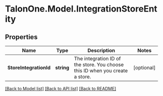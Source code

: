 # TalonOne.Model.IntegrationStoreEntity
## Properties

Name | Type | Description | Notes
------------ | ------------- | ------------- | -------------
**StoreIntegrationId** | **string** | The integration ID of the store. You choose this ID when you create a store. | [optional] 

[[Back to Model list]](../README.md#documentation-for-models) [[Back to API list]](../README.md#documentation-for-api-endpoints) [[Back to README]](../README.md)

